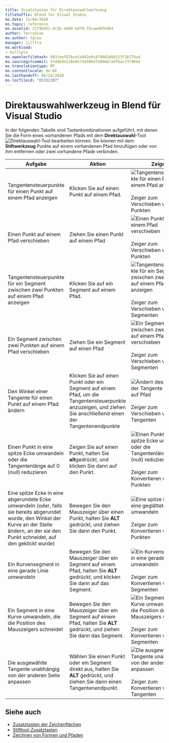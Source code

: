 ```yaml
---
title: Zusatztasten für Direktauswahlwerkzeug
titleSuffix: Blend for Visual Studio
ms.date: 11/04/2016
ms.topic: reference
ms.assetid: 21f9b951-dc2b-4d09-bd70-75caed8fb964
author: TerryGLee
ms.author: tglee
manager: jillfra
ms.workload:
- multiple
ms.openlocfilehash: 0931eef87bce1a942e9c8740d248d213f1b778a4
ms.sourcegitcommit: 57d96de120e0574e506dfd80bb7adfbac73f96be
ms.translationtype: MT
ms.contentlocale: de-DE
ms.lasthandoff: 06/24/2020
ms.locfileid: "85332307"
---
```

# <a name="direct-selection-tool-modifier-keys-in-blend-for-visual-studio"></a>Direktauswahlwerkzeug in Blend für Visual Studio

In der folgenden Tabelle sind Tastenkombinationen aufgeführt, mit denen Sie die Form eines vorhandenen Pfads mit dem **Direktauswahl**-Tool ![Direktauswahl-Tool](../designers/media/6dd6571f-c116-451d-8dd2-1f88b8406362.png) bearbeiten können. Sie können mit dem **Stiftwerkzeug** Punkte auf einem vorhandenen Pfad hinzufügen oder von ihm entfernen oder zwei vorhandene Pfade verbinden.

|Aufgabe|Aktion|Zeiger|
| - |-------------|-------------|
|Tangentensteuerpunkte für einen Punkt auf einem Pfad anzeigen|Klicken Sie auf einen Punkt auf einem Pfad.|![Tangentensteuerpunkte für einen Punkt auf einem Pfad anzeigen](../designers/media/cfcc5f41-a666-4524-a958-50b9051130ca.png)<br /><br /> Zeiger zum Verschieben von Punkten|
|Einen Punkt auf einem Pfad verschieben|Ziehen Sie einen Punkt auf einem Pfad|![Einen Punkt auf einem Pfad verschieben](../designers/media/cfcc5f41-a666-4524-a958-50b9051130ca.png)<br /><br /> Zeiger zum Verschieben von Punkten|
|Tangentensteuerpunkte für ein Segment zwischen zwei Punkten auf einem Pfad anzeigen|Klicken Sie auf ein Segment auf einem Pfad.|![Tangentensteuerpunkte für ein Segment zwischen zwei Punkten auf einem Pfad anzeigen](../designers/media/2ace930f-98fa-410b-92cf-7a4b88503ee7.png)<br /><br /> Zeiger zum Verschieben von Segmenten|
|Ein Segment zwischen zwei Punkten auf einem Pfad verschieben|Ziehen Sie ein Segment auf einen Pfad|![Ein Segment zwischen zwei Punkten auf einem Pfad verschieben](../designers/media/2ace930f-98fa-410b-92cf-7a4b88503ee7.png)<br /><br /> Zeiger zum Verschieben von Segmenten|
|Den Winkel einer Tangente für einen Punkt auf einem Pfad ändern|Klicken Sie auf einen Punkt oder ein Segment auf einem Pfad, um die Tangentensteuerpunkte anzuzeigen, und ziehen Sie anschließend einen der Tangentenendpunkte|![Ändern des Winkels der Tangente für Punkt auf Pfad](../designers/media/beb1a907-1e50-450c-aab3-4d7026f5e426.png)<br /><br /> Zeiger zum Verschieben von Tangenten|
|Einen Punkt in eine spitze Ecke umwandeln oder die Tangentenlänge auf 0 (null) reduzieren|Zeigen Sie auf einen Punkt, halten Sie **alt**gedrückt, und klicken Sie dann auf den Punkt.|![Einen Punkt in eine spitze Ecke umwandeln oder die Tangentenlänge auf 0 (null) reduzieren](../designers/media/21197b10-aba4-4a9d-8145-647d0ba8e518.png)<br /><br /> Zeiger zum Konvertieren von Punkten|
|Eine spitze Ecke in eine abgerundete Ecke umwandeln (oder, falls sie bereits abgerundet wurde, den Winkel der Kurve an der Stelle ändern, an der sie den Punkt schneidet, auf den geklickt wurde)|Bewegen Sie den Mauszeiger über einen Punkt, halten Sie **ALT** gedrückt, und ziehen Sie dann den Punkt.|![Eine spitze Ecke in eine geglättete Ecke umwandeln](../designers/media/21197b10-aba4-4a9d-8145-647d0ba8e518.png)<br /><br /> Zeiger zum Konvertieren von Punkten|
|Ein Kurvensegment in eine gerade Linie umwandeln|Bewegen Sie den Mauszeiger über ein Segment auf einem Pfad, halten Sie **ALT** gedrückt, und klicken Sie dann auf das Segment.|![Ein Kurvensegment in eine gerade Linie umwandeln](../designers/media/975a855a-8536-441f-97ed-2f1496e416bf.png)<br /><br /> Zeiger zum Konvertieren von Segmenten|
|Ein Segment in eine Kurve umwandeln, die die Position des Mauszeigers schneidet|Bewegen Sie den Mauszeiger über ein Segment auf einem Pfad, halten Sie **ALT** gedrückt, und ziehen Sie dann das Segment.|![Ein Segment in eine Kurve umwandeln, die die Position des Mauszeigers schneidet](../designers/media/975a855a-8536-441f-97ed-2f1496e416bf.png)<br /><br /> Zeiger zum Konvertieren von Segmenten|
|Die ausgewählte Tangente unabhängig von der anderen Seite anpassen|Wählen Sie einen Punkt oder ein Segment direkt aus, halten Sie **ALT** gedrückt, und ziehen Sie dann einen Tangentenendpunkt.|![Die ausgewählte Tangente unabhängig von der anderen Seite anpassen](../designers/media/923951da-4081-4f8b-bebc-0f1f64d87504.png)<br /><br /> Zeiger zum Konvertieren von Tangenten|

## <a name="see-also"></a>Siehe auch

- [Zusatztasten der Zeichenflächen](../xaml-tools/artboard-modifier-keys-in-blend.md)
- [Stifttool-Zusatztasten](../xaml-tools/pen-tool-modifier-keys-in-blend.md)
- [Zeichnen von Formen und Pfaden](../xaml-tools/draw-shapes-and-paths.md)
